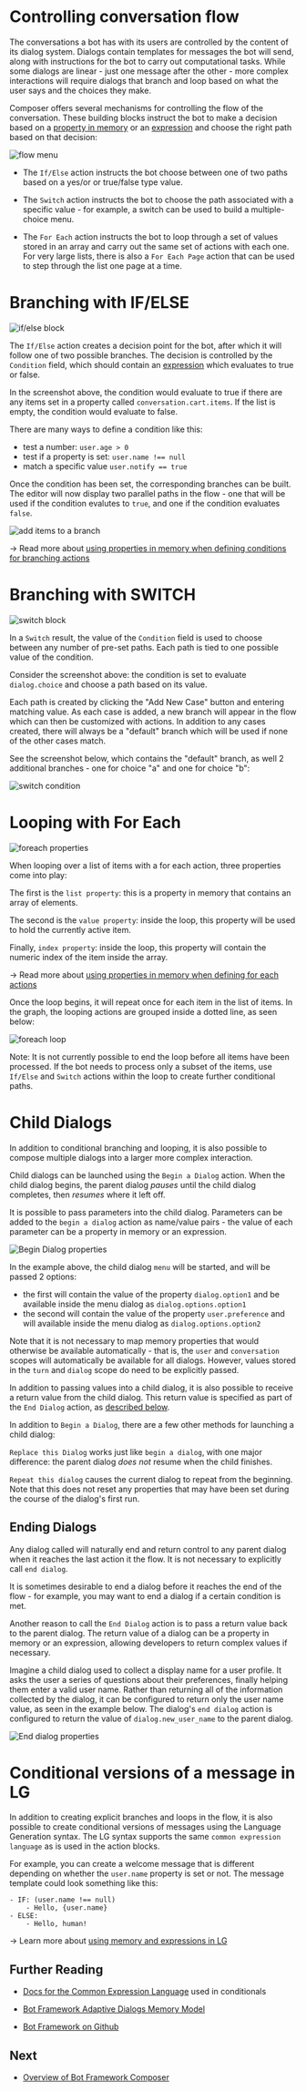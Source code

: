 # Controlling conversation flow

The conversations a bot has with its users are controlled by the content of its dialog system. Dialogs contain templates for messages the bot will send, along with instructions for the bot to carry out computational tasks. While some dialogs are linear - just one message after the other - more complex interactions will require dialogs that branch and loop based on what the user says and the choices they make.

Composer offers several mechanisms for controlling the flow of the conversation. These building blocks instruct the bot to make a decision based on a [property in memory]() or an [expression]() and choose the right path based on that decision:

![flow menu](./Assets/flow-actions-menu.png "screenshot of the flow menu")

* The `If/Else` action instructs the bot choose between one of two paths  based on a yes/or or true/false type value.

* The `Switch` action instructs the bot to choose the path associated with a specific value - for example, a switch can be used to build a multiple-choice menu.

* The `For Each` action instructs the bot to loop through a set of values stored in an array and carry out the same set of actions with each one. For very large lists, there is also a `For Each Page` action that can be used to step through the list one page at a time.

# Branching with IF/ELSE

![if/else block](./Assets/ifelse-properties.png "screenshot of the if else properties")

The `If/Else` action creates a decision point for the bot, after which it will follow one of two possible branches. The decision is controlled by the `Condition` field, which should contain an [expression]() which evaluates to true or false.

In the screenshot above, the condition would evaluate to true if there are any items set in a property called `conversation.cart.items`. If the list is empty, the condition would evaluate to false.

There are many ways to define a condition like this:

* test a number: `user.age > 0`
* test if a property is set: `user.name !== null`
* match a specific value `user.notify == true`

Once the condition has been set, the corresponding branches can be built. The editor will now display two parallel paths in the flow - one that will be used if the condition evalutes to `true`, and one if the condition evaluates `false`.

![add items to a branch](./Assets/if-branch.gif "if branch being constructed")

&rarr; Read more about [using properties in memory when defining conditions for branching actions](using_memory.md#memory-in-branching-actions)

# Branching with SWITCH

![switch block](./Assets/switch-properties.png "screenshot of the switch properties")

In a `Switch` result, the value of the `Condition` field is used to choose between any number of pre-set paths. Each path is tied to one possible value of the condition.

Consider the screenshot above: the condition is set to evaluate `dialog.choice` and choose a path based on its value. 

Each path is created by clicking the "Add New Case" button and entering matching value. As each case is added, a new branch will appear in the flow which can then be customized with actions. In addition to any cases created, there will always be a "default" branch which will be used if none of the other cases match.

See the screenshot below, which contains the "default" branch, as well 2 additional branches - one for choice "a" and one for choice "b":

![switch condition](./Assets/switch-condition.png "screenshot of the switch condition in the dialog flow")

# Looping with For Each

![foreach properties](./Assets/foreach-properties.png)

When looping over a list of items with a for each action, three properties come into play:

The first is the `list property`: this is a property in memory that contains an array of elements.

The second is the `value property`: inside the loop, this property will be used to hold the currently active item.

Finally, `index property`: inside the loop, this property will contain the numeric index of the item inside the array.

&rarr; Read more about [using properties in memory when defining for each actions](using_memory.md#memory-in-loops)

Once the loop begins, it will repeat once for each item in the list of items. In the graph, the looping actions are grouped inside a dotted line, as seen below:

![foreach loop](./Assets/foreach-loop.png)

Note: It is not currently possible to end the loop before all items have been processed. If the bot needs to process only a subset of the items, use `If/Else` and `Switch` actions within the loop to create further conditional paths.

# Child Dialogs

In addition to conditional branching and looping, it is also possible to compose multiple dialogs into a larger more complex interaction.

Child dialogs can be launched using the `Begin a Dialog` action. When the child dialog begins, the parent dialog _pauses_ until the child dialog completes, then _resumes_ where it left off.

It is possible to pass parameters into the child dialog. Parameters can be added to the `begin a dialog` action as name/value pairs - the value of each parameter can be a property in memory or an expression.

![Begin Dialog properties](./Assets/begin-dialogs-properties.png)

In the example above, the child dialog `menu` will be started, and will be passed 2 options:

* the first will contain the value of the property `dialog.option1` and be available inside the menu dialog as `dialog.options.option1`
* the second will contain the value of the property `user.preference` and will available inside the menu dialog as `dialog.options.option2`

Note that it is not necessary to map memory properties that would otherwise be available automatically - that is, the `user` and `conversation` scopes will automatically be available for all dialogs.  However, values stored in the `turn` and `dialog` scope do need to be explicitly passed.

In addition to passing values into a child dialog, it is also possible to receive a return value from the child dialog.  This return value is specified as part of the `End Dialog` action, as [described below](#ending-dialogs).

In addition to `Begin a Dialog`, there are a few other methods for launching a child dialog:

`Replace this Dialog` works just like `begin a dialog`, with one major difference: the parent dialog *does not* resume when the child finishes. 

`Repeat this dialog` causes the current dialog to repeat from the beginning. Note that this does not reset any properties that may have been set during the course of the dialog's first run.

## Ending Dialogs

Any dialog called will naturally end and return control to any parent dialog when it reaches the last action it the flow. It is not necessary to explicitly call `end dialog`.

It is sometimes desirable to end a dialog before it reaches the end of the flow - for example, you may want to end a dialog if a certain condition is met.

Another reason to call the `End Dialog` action is to pass a return value back to the parent dialog. The return value of a dialog can be a property in memory or an expression, allowing developers to return complex values if necessary.

Imagine a child dialog used to collect a display name for a user profile. It asks the user a series of questions about their preferences, finally helping them enter a valid user name.  Rather than returning all of the information collected by the dialog, it can be configured to return only the user name value, as seen in the example below. The dialog's `end dialog` action is configured to return the value of `dialog.new_user_name` to the parent dialog.

![End dialog properties](./Assets/end-dialog-properties.png)


# Conditional versions of a message in LG

In addition to creating explicit branches and loops in the flow, it is also possible to create conditional versions of messages using the Language Generation syntax. The LG syntax supports the same `common expression language` as is used in the action blocks. 

For example, you can create a welcome message that is different depending on whether the `user.name` property is set or not. The message template could look something like this:

```
- IF: (user.name !== null)
    - Hello, {user.name}
- ELSE:
    - Hello, human!
```

&rarr; Learn more about [using memory and expressions in LG](using_memory.md#memory-in-lg)

## Further Reading

* [Docs for the Common Expression Language](https://github.com/microsoft/BotBuilder-Samples/tree/master/experimental/common-expression-language) used in conditionals

* [Bot Framework Adaptive Dialogs Memory Model](https://github.com/microsoft/BotBuilder-Samples/blob/master/experimental/adaptive-dialog/docs/memory-model-overview.md)

* [Bot Framework on Github](https://github.com/microsoft/botframework)


## Next

* [Overview of Bot Framework Composer](overview_of_bfd.md) 
